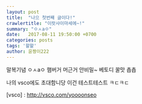 ```yaml
---
layout: post
title:  "나으 첫번째 글이다!"
crawlertitle: "이랏샤이마세에~!"
summary: "ㅇㅅaㅇ"
date:   2017-08-11 19:50:00 +0700
categories: posts
tags: '왈왈'
author: 윤짱이222
---
```

말복기념 ㅇㅅaㅇ 햄버거 머근거 안비밀~ 베토디 꿀맛 춉춉

나의 vsco에도 초대함니당 이건 테스트테스트 ㅋㄷㅋㄷ

[vsco] : http://vsco.com/yoooonseo

